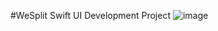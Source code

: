 #WeSplit Swift UI Development Project
![image](https://github.com/user-attachments/assets/3996c726-2175-4df4-a1fc-7f5af0055e8b)
